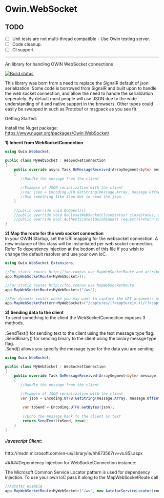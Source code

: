 Owin.WebSocket
==============

## TODO
- [ ] Unit tests are not multi-thread compatible - Use Owin testing server.
- [ ] Code cleanup.
- [ ] CI support.

-------------------

An library for handling OWIN WebSocket connections

[![Build status](https://ci.appveyor.com/api/projects/status/muxueaiirqenc859)](https://ci.appveyor.com/project/bryceg/owin-websocket)

This library was born from a need to replace the SignalR default of json serialization.  Some code is borrowed from SignalR and built upon to handle the web socket connection, and allow the need to handle the serialization seperately.  By default most people will use JSON due to the wide understanding of it and native support in the browsers.  Other types could easily be swapped in such as Protobuf or msgpack as you see fit. 


Getting Started:

Install the Nuget package: https://www.nuget.org/packages/Owin.WebSocket/

<b>1) Inherit from WebSocketConnection</b>
```c#
using Owin.WebSocket;

public class MyWebSocket : WebSocketConnection
{
    public override async Task OnMessageReceived(ArraySegment<byte> message, WebSocketMessageType type)
    {
       //Handle the message from the client
       
       //Example of JSON serialization with the client
       //var json = Encoding.UT8.GetString(message.Array, message.Offset, message.Count);
       //Use something like Json.Net to read the json
    }
    
    //public override void OnOpen(){}
    //public override void OnClose(WebSocketCloseStatus? closeStatus, string closeStatusDescription){}
    //public override bool Authenticate(IOwinRequest request){return true;}
}
```

<b>2) Map the route for the web socket connection</b>
<br>In your OWIN Startup, set the URI mapping for the websocket connection.  A new instance of this class will be instantiated per web socket connection.  Refer To dependency injection at the bottom of this file if you wish to change the default resolver and use your own IoC.
```c#
using Owin.WebSocket.Extensions;

//For static routes http://foo.com/ws use MapWebSocketRoute and attribute the WebSocketConnection with [WebSocketRoute('/ws')]
app.MapWebSocketRoute<MyWebSocket>();

//For static routes http://foo.com/ws use MapWebSocketRoute
app.MapWebSocketRoute<MyWebSocket>("/ws");

//For dynamic routes where you may want to capture the URI arguments use a Regex route
app.MapWebSocketPattern<MyWebSocket>("/captures/(?<capture1>.+)/(?<capture2>.+)");
``` 

<b>3) Sending data to the client</b>
<br>To send something to the client the WebSocketConnection exposes 3 methods.  
<br>.SendText() for sending text to the client using the text message type flag.
<br>.SendBinary() for sending binary to the client using the binary messge type flag.
<br>.Send() allows you specify the message type for the data you are sending
```c#
using Owin.WebSocket;

public class MyWebSocket : WebSocketConnection
{
    public override Task OnMessageReceived(ArraySegment<byte> message, WebSocketMessageType type)
    {
       //Handle the message from the client
       
       //Example of JSON serialization with the client
       var json = Encoding.UTF8.GetString(message.Array, message.Offset, message.Count);

        var toSend = Encoding.UTF8.GetBytes(json);
        
        //Echo the message back to the client as text
        return SendText(toSend, true);
    }
}
```

<h5>Javascript Client:</h5>
 http://msdn.microsoft.com/en-us/library/ie/hh673567(v=vs.85).aspx

#####Dependency Injection for WebSocketConnection instance:

The Microsoft Common Service Locator pattern is used for dependency injection.  To use your own IoC pass it along to the MapWebSocketRoute call
```c#
//Autofac example
app.MapWebSocketRoute<MyWebSocket>("/ws", new AutofacServiceLocator(container));
```

